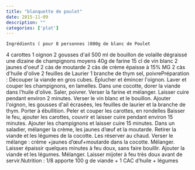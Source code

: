 ```yaml
---
title: "blanquette de poulet"
date: 2015-11-09
description: ""
categories: ['plat']
---
```


          

  
    Ingrédients ( pour 8 personnes )800g de blanc de Poulet
 4 carottes
 1 oignon
 2 gousses d&#039;ail
 500 ml de bouillon de volaille dégraissé
 une dizaine de champignons moyens
 40g de farine
 15 cl de vin blanc
 2 jaunes d&#039;oeuf
 2 càs de moutarde
 2 càs de crème épaisse à 15% MG
 2 càs d&#039;huile d&#039;olive
 2 feuilles de Laurier
 1 branche de thym
 sel, poivrePréparation :
 Découper la viande en gros cubes.
 Éplucher et émincer l&#039;oignon.
 Laver et couper les champignons, en lamelles.
 Dans une cocotte, dorer la viande dans l&#039;huile d&#039;olive.
 Saler, poivrer.
 Verser la farine et mélanger. Laisser cuire pendant environ 2 minutes.
 Verser le vin blanc et le bouillon.
 Ajouter l&#039;oignon, les gousses d&#039;ail écrasées, les feuilles de laurier et la branche de thym.
 Porter à ébullition.
 Peler et couper les carottes, en rondelles
 Baisser le feu, ajouter les carottes, couvrir et laisser cuire pendant environ 15 minutes.
 Ajouter les champignons et laisser cuire 15 minutes.
 Dans un saladier, mélanger la crème, les jaunes d’œuf et la moutarde.
 Retirer la viande et les légumes de la cocotte. Les réserver au chaud.
 Verser le mélange : crème +jaunes d’œuf+moutarde dans la cocotte. Mélanger.
 Laisser épaissir quelques minutes à feu doux, sans faire bouillir.
 Ajouter la viande et les légumes. Mélanger.
 Laisser mijoter à feu très doux avant de servir.Nutrition : 1/8 apporte 100 g de viande + 1 CAC d’huile + légumes
  


                          
